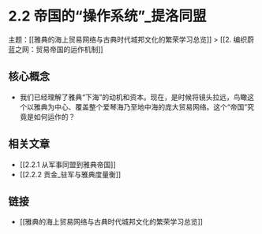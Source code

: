 # 2.2 帝国的“操作系统”_提洛同盟

主题：[[雅典的海上贸易网络与古典时代城邦文化的繁荣学习总览]] > [[2. 编织蔚蓝之网：贸易帝国的运作机制]]

## 核心概念

- 我们已经理解了雅典“下海”的动机和资本。现在，是时候将镜头拉远，鸟瞰这个以雅典为中心、覆盖整个爱琴海乃至地中海的庞大贸易网络。这个“帝国”究竟是如何运作的？

## 相关文章

- [[2.2.1 从军事同盟到雅典帝国]]
- [[2.2.2 贡金_驻军与雅典度量衡]]

## 链接

- [[雅典的海上贸易网络与古典时代城邦文化的繁荣学习总览]]
